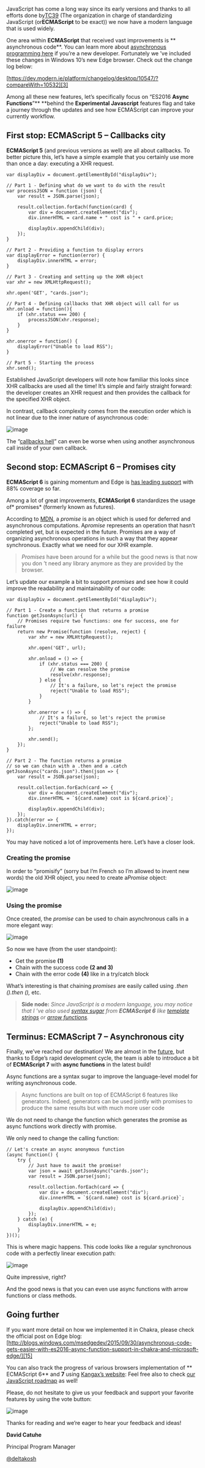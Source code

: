 JavaScript has come a long way since its early versions and thanks to all
efforts done by[TC39][1] (The organization in charge of standardizing
JavaScript (or**ECMAScript** to be exact)) we now have a modern language that
is used widely.

One area within **ECMAScript** that received vast improvements is **
asynchronous code**. You can learn more about 
[asynchronous programming here][2] if you’re a new developer. Fortunately we
’ve included these changes in Windows 10’s new Edge browser. Check out the 
change log below:

[https://dev.modern.ie/platform/changelog/desktop/10547/?compareWith=10532][3]

Among all these new features, let’s specifically focus on “ES2016 **Async
Functions**”** **behind the **Experimental Javascript** features flag and take
a journey through the updates and see how ECMAScript can improve your currently 
workflow.

## First stop: ECMAScript 5 – Callbacks city

**ECMAScript 5** (and previous versions as well) are all about callbacks. To
better picture this, let’s have a simple example that you certainly use more 
than once a day: executing a XHR request.

    var displayDiv = document.getElementById("displayDiv");
    
    // Part 1 - Defining what do we want to do with the result
    var processJSON = function (json) {
        var result = JSON.parse(json);
    
        result.collection.forEach(function(card) {
            var div = document.createElement("div");
            div.innerHTML = card.name + " cost is " + card.price;
    
            displayDiv.appendChild(div);
        });
    }
    
    // Part 2 - Providing a function to display errors
    var displayError = function(error) {
        displayDiv.innerHTML = error;
    }
    
    // Part 3 - Creating and setting up the XHR object
    var xhr = new XMLHttpRequest();
    
    xhr.open('GET', "cards.json");
    
    // Part 4 - Defining callbacks that XHR object will call for us
    xhr.onload = function(){
        if (xhr.status === 200) {
            processJSON(xhr.response);
        }
    }
    
    xhr.onerror = function() {
        displayError("Unable to load RSS");
    }
    
    // Part 5 - Starting the process
    xhr.send();

Established JavaScript developers will note how familiar this looks since XHR
callbacks are used all the time! It’s simple and fairly straight forward: the 
developer creates an XHR request and then provides the callback for the 
specified XHR object.

In contrast, callback complexity comes from the execution order which is not
linear due to the inner nature of asynchronous code:

![image][4]

The “[callbacks hell][5]” can even be worse when using another asynchronous
call inside of your own callback.

## Second stop: ECMAScript 6 – Promises city

**ECMAScript 6** is gaining momentum and Edge is [has leading support][6] with
88% coverage so far.

Among a lot of great improvements, **ECMAScript 6** standardizes the usage of*
promises* (formerly known as futures). 

According to [MDN][7], a *promise* is an object which is used for deferred and
asynchronous computations. A*promise* represents an operation that hasn’t
completed yet, but is expected in the future. Promises are a way of organizing 
asynchronous operations in such a way that they appear synchronous. Exactly what
we need for our XHR example.

> *Promises* have been around for a while but the good news is that now you don
> ’t need any library anymore as they are provided by the browser.
>

Let’s update our example a bit to support *promises* and see how it could
improve the readability and maintainability of our code:

    var displayDiv = document.getElementById("displayDiv");
    
    // Part 1 - Create a function that returns a promise
    function getJsonAsync(url) {
        // Promises require two functions: one for success, one for failure
        return new Promise(function (resolve, reject) {
            var xhr = new XMLHttpRequest();
    
            xhr.open('GET', url);
    
            xhr.onload = () => {
                if (xhr.status === 200) {
                    // We can resolve the promise
                    resolve(xhr.response);
                } else {
                    // It's a failure, so let's reject the promise
                    reject("Unable to load RSS");
                }
            }
    
            xhr.onerror = () => {
                // It's a failure, so let's reject the promise
                reject("Unable to load RSS");
            };
    
            xhr.send();
        });
    }
    
    // Part 2 - The function returns a promise
    // so we can chain with a .then and a .catch
    getJsonAsync("cards.json").then(json => {
        var result = JSON.parse(json);
    
        result.collection.forEach(card => {
            var div = document.createElement("div");
            div.innerHTML = `${card.name} cost is ${card.price}`;
    
            displayDiv.appendChild(div);
        });
    }).catch(error => {
        displayDiv.innerHTML = error;
    });

You may have noticed a lot of improvements here. Let’s have a closer look.

### Creating the promise

In order to “promisify” (sorry but I’m French so I’m allowed to invent
new words) the old XHR object, you need to create a*Promise* object:

![image][8]

### Using the promise

Once created, the *promise* can be used to chain asynchronous calls in a more
elegant way:

![image][9]

So now we have (from the user standpoint):

*   Get the promise **(1)** 
*   Chain with the success code **(2 and 3)** 
*   Chain with the error code **(4)** like in a try/catch block 

What’s interesting is that chaining *promises* are easily called using *.then
().then
(),* etc. 

> **Side node:** *Since JavaScript is a modern language, you may notice that I
> ’ve also used
>*[*syntax sugar*][10]* from **ECMAScript 6** like *[*template strings*][11]*
> or
>*[*arrow functions*][12]*.*

## Terminus: ECMAScript 7 – Asynchronous city

Finally, we’ve reached our destination! We are almost in the [future][13], but
thanks to Edge’s rapid development cycle, the team is able to introduce a bit of
**ECMAScript 7** with **async functions** in the latest build!

Async functions are a syntax sugar to improve the language-level model for
writing asynchronous code.

> Async functions are built on top of ECMAScript 6 features like generators.
> Indeed, generators can be used jointly with promises to produce the same results
> but with much more user code
>

We do not need to change the function which generates the promise as async
functions work directly with promise.

We only need to change the calling function:

    // Let's create an async anonymous function
    (async function() {
        try {
            // Just have to await the promise!
            var json = await getJsonAsync("cards.json");
            var result = JSON.parse(json);
    
            result.collection.forEach(card => {
                var div = document.createElement("div");
                div.innerHTML = `${card.name} cost is ${card.price}`;
    
                displayDiv.appendChild(div);
            });
        } catch (e) {
            displayDiv.innerHTML = e;
        }
    })();

This is where magic happens. This code looks like a regular synchronous code
with a perfectly linear execution path:

![image][14]

Quite impressive, right? 

And the good news is that you can even use async functions with arrow functions
or class methods.

## 

## Going further

If you want more detail on how we implemented it in Chakra, please check the
official post on Edge blog:
[http://blogs.windows.com/msedgedev/2015/09/30/asynchronous-code-gets-easier-with-es2016-async-function-support-in-chakra-and-microsoft-edge/][15]

You can also track the progress of various browsers implementation of **
ECMAScript 6** and **7** using [Kangax’s website][6]: Feel free also to check
[our JavaScript roadmap][16] as well! 

Please, do not hesitate to give us your feedback and support your favorite
features by using the vote button:

![image][17]

Thanks for reading and we’re eager to hear your feedback and ideas!

**David Catuhe** 

Principal Program Manager 

[@deltakosh][18]

 [1]: http://www.ecma-international.org/memento/TC39-M.htm
 [2]: https://msdn.microsoft.com/en-us/library/hh191443.aspx

 [3]: https://dev.modern.ie/platform/changelog/desktop/10547/?compareWith=10532 "https://dev.modern.ie/platform/changelog/desktop/10547/?compareWith=10532"
 [4]: img/8816.image_5F00_thumb_5F00_35C48EA5.png "image"
 [5]: http://callbackhell.com/
 [6]: http://kangax.github.io/compat-table/es6/

 [7]: https://developer.mozilla.org/en-US/docs/Web/JavaScript/Reference/Global_Objects/Promise
 [8]: img/6305.image_5F00_thumb_5F00_56493DA6.png "image"
 [9]: img/6012.image_5F00_thumb_5F00_0D8FC4E2.png "image"
 [10]: https://en.wikipedia.org/wiki/Syntactic_sugar
 [11]: http://tc39wiki.calculist.org/es6/template-strings/
 [12]: http://tc39wiki.calculist.org/es6/arrow-functions/
 [13]: http://kangax.github.io/compat-table/es7/
 [14]: img/1665.image_5F00_thumb_5F00_0BBF6F1B.png "image"

 [15]: http://blogs.windows.com/msedgedev/2015/09/30/asynchronous-code-gets-easier-with-es2016-async-function-support-in-chakra-and-microsoft-edge/ "http://blogs.windows.com/msedgedev/2015/09/30/asynchronous-code-gets-easier-with-es2016-async-function-support-in-chakra-and-microsoft-edge/"
 [16]: https://dev.modern.ie/platform/status/javascript/
 [17]: img/1348.image_5F00_thumb_5F00_49FA5F60.png "image"
 [18]: http://www.twitter.com/deltakosh